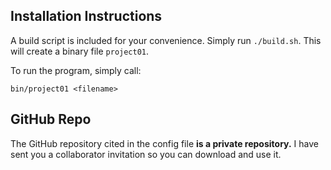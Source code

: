 ## Installation Instructions

A build script is included for your convenience.  Simply run `./build.sh`.  This will create a binary file `project01`.

To run the program, simply call:

`bin/project01 <filename>`

## GitHub Repo

The GitHub repository cited in the config file **is a private repository.** I have sent you a collaborator invitation so you can download and use it. 
 
